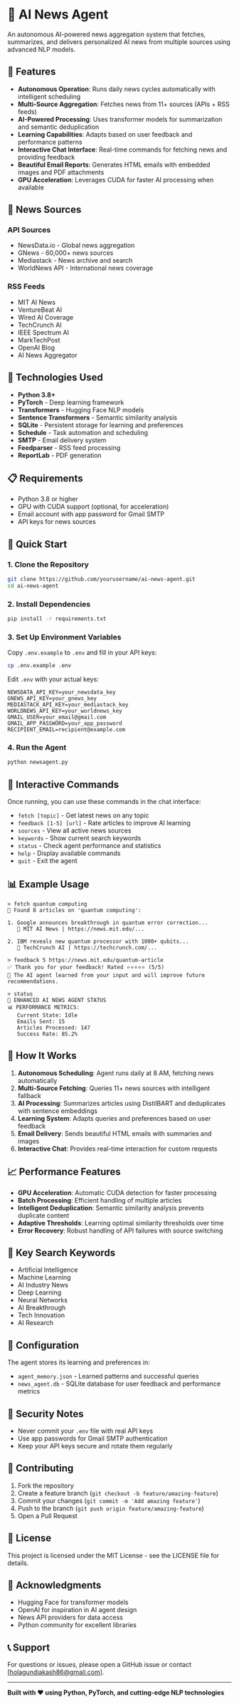 # 🤖 AI News Agent

An autonomous AI-powered news aggregation system that fetches, summarizes, and delivers personalized AI news from multiple sources using advanced NLP models.

## 🚀 Features

- **Autonomous Operation**: Runs daily news cycles automatically with intelligent scheduling
- **Multi-Source Aggregation**: Fetches news from 11+ sources (APIs + RSS feeds)
- **AI-Powered Processing**: Uses transformer models for summarization and semantic deduplication
- **Learning Capabilities**: Adapts based on user feedback and performance patterns
- **Interactive Chat Interface**: Real-time commands for fetching news and providing feedback
- **Beautiful Email Reports**: Generates HTML emails with embedded images and PDF attachments
- **GPU Acceleration**: Leverages CUDA for faster AI processing when available

## 📰 News Sources

### API Sources
- NewsData.io - Global news aggregation
- GNews - 60,000+ news sources
- Mediastack - News archive and search
- WorldNews API - International news coverage

### RSS Feeds
- MIT AI News
- VentureBeat AI
- Wired AI Coverage
- TechCrunch AI
- IEEE Spectrum AI
- MarkTechPost
- OpenAI Blog
- AI News Aggregator

## 🔧 Technologies Used

- **Python 3.8+**
- **PyTorch** - Deep learning framework
- **Transformers** - Hugging Face NLP models
- **Sentence Transformers** - Semantic similarity analysis
- **SQLite** - Persistent storage for learning and preferences
- **Schedule** - Task automation and scheduling
- **SMTP** - Email delivery system
- **Feedparser** - RSS feed processing
- **ReportLab** - PDF generation

## 📋 Requirements

- Python 3.8 or higher
- GPU with CUDA support (optional, for acceleration)
- Email account with app password for Gmail SMTP
- API keys for news sources

## 🚀 Quick Start

### 1. Clone the Repository
```bash
git clone https://github.com/yourusername/ai-news-agent.git
cd ai-news-agent
```

### 2. Install Dependencies
```bash
pip install -r requirements.txt
```

### 3. Set Up Environment Variables
Copy `.env.example` to `.env` and fill in your API keys:
```bash
cp .env.example .env
```

Edit `.env` with your actual keys:
```
NEWSDATA_API_KEY=your_newsdata_key
GNEWS_API_KEY=your_gnews_key
MEDIASTACK_API_KEY=your_mediastack_key
WORLDNEWS_API_KEY=your_worldnews_key
GMAIL_USER=your_email@gmail.com
GMAIL_APP_PASSWORD=your_app_password
RECIPIENT_EMAIL=recipient@example.com
```

### 4. Run the Agent
```bash
python newsagent.py
```

## 💬 Interactive Commands

Once running, you can use these commands in the chat interface:

- `fetch [topic]` - Get latest news on any topic
- `feedback [1-5] [url]` - Rate articles to improve AI learning
- `sources` - View all active news sources
- `keywords` - Show current search keywords
- `status` - Check agent performance and statistics
- `help` - Display available commands
- `quit` - Exit the agent

## 📊 Example Usage

```
> fetch quantum computing
📰 Found 8 articles on 'quantum computing':

1. Google announces breakthrough in quantum error correction...
   📍 MIT AI News | https://news.mit.edu/...

2. IBM reveals new quantum processor with 1000+ qubits...
   📍 TechCrunch AI | https://techcrunch.com/...

> feedback 5 https://news.mit.edu/quantum-article
✅ Thank you for your feedback! Rated ⭐⭐⭐⭐⭐ (5/5)
📖 The AI agent learned from your input and will improve future recommendations.

> status
🤖 ENHANCED AI NEWS AGENT STATUS
📊 PERFORMANCE METRICS:
   Current State: Idle
   Emails Sent: 15
   Articles Processed: 147
   Success Rate: 85.2%
```

## 🤖 How It Works

1. **Autonomous Scheduling**: Agent runs daily at 8 AM, fetching news automatically
2. **Multi-Source Fetching**: Queries 11+ news sources with intelligent fallback
3. **AI Processing**: Summarizes articles using DistilBART and deduplicates with sentence embeddings
4. **Learning System**: Adapts queries and preferences based on user feedback
5. **Email Delivery**: Sends beautiful HTML emails with summaries and images
6. **Interactive Chat**: Provides real-time interaction for custom requests

## 📈 Performance Features

- **GPU Acceleration**: Automatic CUDA detection for faster processing
- **Batch Processing**: Efficient handling of multiple articles
- **Intelligent Deduplication**: Semantic similarity analysis prevents duplicate content
- **Adaptive Thresholds**: Learning optimal similarity thresholds over time
- **Error Recovery**: Robust handling of API failures with source switching

## 🎯 Key Search Keywords

- Artificial Intelligence
- Machine Learning
- AI Industry News
- Deep Learning
- Neural Networks
- AI Breakthrough
- Tech Innovation
- AI Research

## 📝 Configuration

The agent stores its learning and preferences in:
- `agent_memory.json` - Learned patterns and successful queries
- `news_agent.db` - SQLite database for user feedback and performance metrics

## 🔐 Security Notes

- Never commit your `.env` file with real API keys
- Use app passwords for Gmail SMTP authentication
- Keep your API keys secure and rotate them regularly

## 🤝 Contributing

1. Fork the repository
2. Create a feature branch (`git checkout -b feature/amazing-feature`)
3. Commit your changes (`git commit -m 'Add amazing feature'`)
4. Push to the branch (`git push origin feature/amazing-feature`)
5. Open a Pull Request

## 📄 License

This project is licensed under the MIT License - see the LICENSE file for details.

## 🙏 Acknowledgments

- Hugging Face for transformer models
- OpenAI for inspiration in AI agent design
- News API providers for data access
- Python community for excellent libraries

## 📞 Support

For questions or issues, please open a GitHub issue or contact [holagundiakash86@gmail.com].

---

**Built with ❤️ using Python, PyTorch, and cutting-edge NLP technologies**
